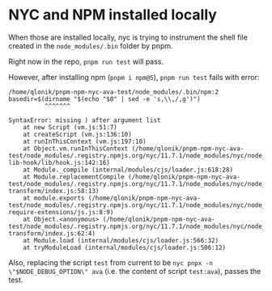 # NYC and NPM installed locally

When those are installed locally, nyc is trying to instrument the shell file created
in the `node_modules/.bin` folder by pnpm.

Right now in the repo, `pnpm run test` will pass.

However, after installing npm (`pnpm i npm@5`), `pnpm run test` fails with error:

```
/home/qlonik/pnpm-npm-nyc-ava-test/node_modules/.bin/npm:2
basedir=$(dirname "$(echo "$0" | sed -e 's,\\,/,g')")
          ^^^^^^^

SyntaxError: missing ) after argument list
    at new Script (vm.js:51:7)
    at createScript (vm.js:136:10)
    at runInThisContext (vm.js:197:10)
    at Object.vm.runInThisContext (/home/qlonik/pnpm-npm-nyc-ava-test/node_modules/.registry.npmjs.org/nyc/11.7.1/node_modules/nyc/node_modules/istanbul-lib-hook/lib/hook.js:142:16)
    at Module._compile (internal/modules/cjs/loader.js:618:28)
    at Module.replacementCompile (/home/qlonik/pnpm-npm-nyc-ava-test/node_modules/.registry.npmjs.org/nyc/11.7.1/node_modules/nyc/node_modules/append-transform/index.js:58:13)
    at module.exports (/home/qlonik/pnpm-npm-nyc-ava-test/node_modules/.registry.npmjs.org/nyc/11.7.1/node_modules/nyc/node_modules/default-require-extensions/js.js:8:9)
    at Object.<anonymous> (/home/qlonik/pnpm-npm-nyc-ava-test/node_modules/.registry.npmjs.org/nyc/11.7.1/node_modules/nyc/node_modules/append-transform/index.js:62:4)
    at Module.load (internal/modules/cjs/loader.js:566:32)
    at tryModuleLoad (internal/modules/cjs/loader.js:506:12)
```

Also, replacing the script `test` from current to be
`nyc pnpx -n \"$NODE_DEBUG_OPTION\" ava` (i.e. the content of script `test:ava`), passes the test.

